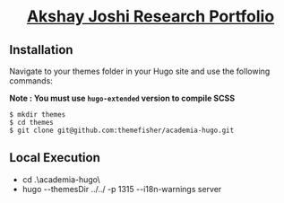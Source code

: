<div align="center">
  <h1><a href="https://akshayjoshi.tech/" target="_blank" rel="noopener noreferrer">Akshay Joshi Research Portfolio</a></h1>
</div>

## Installation

Navigate to your themes folder in your Hugo site and use the following commands:

**Note : You must use `hugo-extended` version to compile SCSS**

```
$ mkdir themes
$ cd themes
$ git clone git@github.com:themefisher/academia-hugo.git
```

## Local Execution
* cd .\academia-hugo\
* hugo --themesDir ../../ -p 1315 --i18n-warnings server